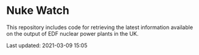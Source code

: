 # Nuke Watch

This repository includes code for retrieving the latest information available on the output of EDF nuclear power plants in the UK.

Last updated: 2021-03-09 15:05